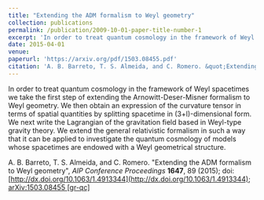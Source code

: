 ```yaml
---
title: "Extending the ADM formalism to Weyl geometry"
collection: publications
permalink: /publication/2009-10-01-paper-title-number-1
excerpt: 'In order to treat quantum cosmology in the framework of Weyl spacetimes we take the first step of extending the Arnowitt-Deser-Misner formalism to Weyl geometry. We then obtain an expression of the curvature tensor in terms of spatial quantities by splitting spacetime in (3+l)-dimensional form. We next write the Lagrangian of the gravitation field based in Weyl-type gravity theory. We extend the general relativistic formalism in such a way that it can be applied to investigate the quantum cosmology of models whose spacetimes are endowed with a Weyl geometrical structure.'
date: 2015-04-01
venue: 
paperurl: 'https://arxiv.org/pdf/1503.08455.pdf'
citation: 'A. B. Barreto, T. S. Almeida, and C. Romero. &quot;Extending the ADM formalism to Weyl geometry.&quot; <i>AIP Conference Proceedings</i> <b>1647</b>, 89 (2015).'
---
```

In order to treat quantum cosmology in the framework of Weyl spacetimes we take the first step of extending the Arnowitt-Deser-Misner formalism to Weyl geometry. We then obtain an expression of the curvature tensor in terms of spatial quantities by splitting spacetime in (3+l)-dimensional form. We next write the Lagrangian of the gravitation field based in Weyl-type gravity theory. We extend the general relativistic formalism in such a way that it can be applied to investigate the quantum cosmology of models whose spacetimes are endowed with a Weyl geometrical structure.

A. B. Barreto, T. S. Almeida, and C. Romero. "Extending the ADM formalism to Weyl geometry", <i>AIP Conference Proceedings</i> <b>1647</b>, 89 (2015); doi: [http://dx.doi.org/10.1063/1.4913344](http://dx.doi.org/10.1063/1.4913344); [arXiv:1503.08455 [gr-qc]](https://arxiv.org/pdf/1503.08455.pdf)
